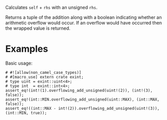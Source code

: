 Calculates `self` + `rhs` with an unsigned `rhs`.

Returns a tuple of the addition along with a boolean indicating whether an
arithmetic overflow would occur. If an overflow would have occurred then the
wrapped value is returned.

# Examples

Basic usage:

```
# #![allow(non_camel_case_types)]
# #[macro_use] extern crate exint;
# type uint = exint::uint<4>;
# type int  = exint::int<4>;
assert_eq!(int!(1).overflowing_add_unsigned(uint!(2)), (int!(3), false));
assert_eq!(int::MIN.overflowing_add_unsigned(uint::MAX), (int::MAX, false));
assert_eq!((int::MAX - int!(2)).overflowing_add_unsigned(uint!(3)), (int::MIN, true));
```
